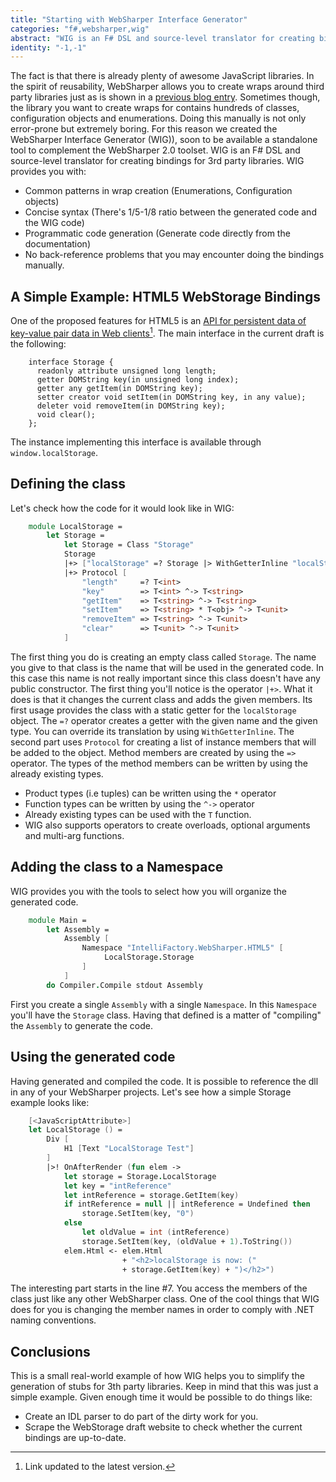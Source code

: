 ```yaml
---
title: "Starting with WebSharper Interface Generator"
categories: "f#,websharper,wig"
abstract: "WIG is an F# DSL and source-level translator for creating bindings for 3rd party libraries."
identity: "-1,-1"
---
```

The fact is that there is already plenty of awesome JavaScript libraries. In the spirit of reusability, WebSharper allows you to create wraps around third party libraries just as is shown in a [previous blog entry](/user/granicz/20100930-tutorial-implementing-a-shopping-cart-with-websharper.md). Sometimes though, the library you want to create wraps for contains hundreds of classes, configuration objects and enumerations. Doing this manually is not only error-prone but extremely boring. For this reason we created the WebSharper Interface Generator (WIG)), soon to be available a standalone tool to complement the WebSharper 2.0 toolset. WIG is an F# DSL and source-level translator for creating bindings for 3rd party libraries. WIG provides you with:

 * Common patterns in wrap creation (Enumerations, Configuration objects)
 * Concise syntax (There's 1/5-1/8 ratio between the generated code and the WIG code)
 * Programmatic code generation (Generate code directly from the documentation)
 * No back-reference problems that you may encounter doing the bindings manually.

## A Simple Example: HTML5 WebStorage Bindings

One of the proposed features for HTML5 is an [API for persistent data of key-value pair data in Web clients](https://html.spec.whatwg.org/multipage/webstorage.html)[^1]. The main interface in the current draft is the following:

```
    interface Storage {
      readonly attribute unsigned long length;
      getter DOMString key(in unsigned long index);
      getter any getItem(in DOMString key);
      setter creator void setItem(in DOMString key, in any value);
      deleter void removeItem(in DOMString key);
      void clear();
    };
```

The instance implementing this interface is available through `window.localStorage`.

## Defining the class

Let's check how the code for it would look like in WIG:

```fsharp
    module LocalStorage =
        let Storage =
            let Storage = Class "Storage"
            Storage
            |+> ["localStorage" =? Storage |> WithGetterInline "localStorage"]
            |+> Protocol [
                "length"     =? T<int>
                "key"        => T<int> ^-> T<string>
                "getItem"    => T<string> ^-> T<string>
                "setItem"    => T<string> * T<obj> ^-> T<unit>
                "removeItem" => T<string> ^-> T<unit>
                "clear"      => T<unit> ^-> T<unit>
            ]
```

The first thing you do is creating an empty class called `Storage`. The name you give to that class is the name that will be used in the generated code. In this case this name is not really important since this class doesn't have any public constructor. The first thing you'll notice is the operator `|+>`. What it does is that it changes the current class and adds the given members. Its first usage provides the class with a static getter for the `localStorage` object. The `=?` operator creates a getter with the given name and the given type. You can override its translation by using `WithGetterInline`. The second part uses `Protocol` for creating a list of instance members that will be added to the object. Method members are created by using the `=>` operator. The types of the method members can be written by using the already existing types.

 * Product types (i.e tuples) can be written using the `*` operator
 * Function types can be written by using the `^->` operator
 * Already existing types can be used with the `T` function.
 * WIG also supports operators to create overloads, optional arguments and multi-arg functions.


## Adding the class to a Namespace

WIG provides you with the tools to select how you will organize the generated code.

```fsharp
    module Main =
        let Assembly =
            Assembly [
                Namespace "IntelliFactory.WebSharper.HTML5" [
                     LocalStorage.Storage
                ]
            ]
        do Compiler.Compile stdout Assembly
```

First you create a single `Assembly` with a single `Namespace`. In this `Namespace` you'll have the `Storage` class. Having that defined is a matter of "compiling" the `Assembly` to generate the code.


## Using the generated code

Having generated and compiled the code. It is possible to reference the dll in any of your WebSharper projects. Let's see how a simple Storage example looks like:

```fsharp
    [<JavaScriptAttribute>]
    let LocalStorage () =
        Div [
            H1 [Text "LocalStorage Test"]
        ]
        |>! OnAfterRender (fun elem ->
            let storage = Storage.LocalStorage
            let key = "intReference"
            let intReference = storage.GetItem(key)
            if intReference = null || intReference = Undefined then
                storage.SetItem(key, "0")
            else
                let oldValue = int (intReference)
                storage.SetItem(key, (oldValue + 1).ToString())
            elem.Html <- elem.Html
                         + "<h2>localStorage is now: ("
                         + storage.GetItem(key) + ")</h2>")
```

The interesting part starts in the line #7. You access the members of the class just like any other WebSharper class. One of the cool things that WIG does for you is changing the member names in order to comply with .NET naming conventions.


## Conclusions

This is a small real-world example of how WIG helps you to simplify the generation of stubs for 3th party libraries. Keep in mind that this was just a simple example. Given enough time it would be possible to do things like:

 * Create an IDL parser to do part of the dirty work for you.
 * Scrape the WebStorage draft website to check whether the current bindings are up-to-date.


[^1]: Link updated to the latest version.
